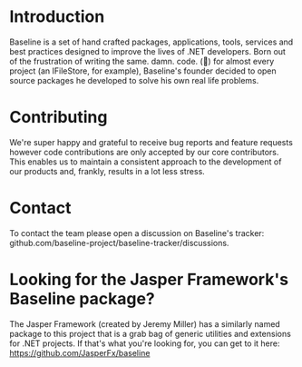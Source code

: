 # Introduction

Baseline is a set of hand crafted packages, applications, tools, services and best practices designed to improve the lives of .NET developers. Born out of the frustration of writing the same. damn. code. (🤬) for almost every project (an IFileStore, for example), Baseline's founder decided to open source packages he developed to solve his own real life problems.

# Contributing

We're super happy and grateful to receive bug reports and feature requests however code contributions are only accepted by our core contributors. This enables us to maintain a consistent approach to the development of our products and, frankly, results in a lot less stress.

# Contact

To contact the team please open a discussion on Baseline's tracker: github.com/baseline-project/baseline-tracker/discussions.

# Looking for the Jasper Framework's Baseline package?

The Jasper Framework (created by Jeremy Miller) has a similarly named package to this project that is a grab bag of generic utilities and extensions for .NET projects. If that's what you're looking for, you can get to it here: https://github.com/JasperFx/baseline
